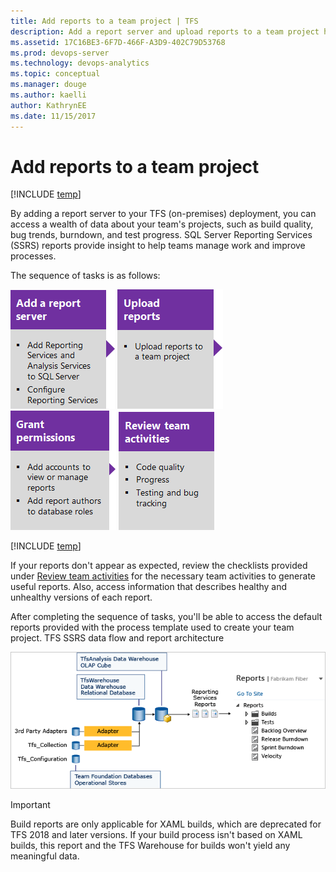 ```yaml
---
title: Add reports to a team project | TFS   
description: Add a report server and upload reports to a team project hosted on an on-premises Team Foundation Server (TFS)  
ms.assetid: 17C16BE3-6F7D-466F-A3D9-402C79D53768  
ms.prod: devops-server
ms.technology: devops-analytics
ms.topic: conceptual
ms.manager: douge
ms.author: kaelli
author: KathrynEE
ms.date: 11/15/2017
---
```


# Add reports to a team project

[!INCLUDE [temp](../_shared/tfs-report-platform-version.md)]

By adding a report server to your TFS (on-premises) deployment, you can access a wealth of data about your team's projects, such as build quality, bug trends, burndown, and test progress. SQL Server Reporting Services (SSRS) reports provide insight to help teams manage work and improve processes.

The sequence of tasks is as follows:

[![Add a report server](_img/step-1-add-a-report-server.png)](add-a-report-server.md)
[![Upload reports](_img/step-2-upload-reports.png)](upload-reports.md)
[![Grant permissions](_img/step-3-grant-permissions.png)](grant-permissions-to-reports.md) 
[![Review team activities](_img/step-4-review-team-activities.png)](review-team-activities-for-useful-reports.md)


[!INCLUDE [temp](../_shared/tfs-header-17-15.md)]


If your reports don't appear as expected, review the checklists provided under [Review team activities](review-team-activities-for-useful-reports.md) for the necessary team activities to generate useful reports. Also, access information that describes healthy and unhealthy versions of each report.

After completing the sequence of tasks, you'll be able to access the default reports provided with the process template used to create your team project. 
TFS SSRS data flow and report architecture

![TFS SSRS data flow and report architecture](_img/IC658337.png)

> [!IMPORTANT]  
> Build reports are only applicable for XAML builds, which are deprecated for TFS 2018 and later versions. If your build process isn't based on XAML builds, this report and the TFS Warehouse for builds won't yield any meaningful data.   